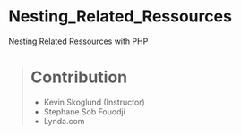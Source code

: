 # Nesting_Related_Ressources

Nesting Related Ressources with PHP

>
> # Contribution
>
> - Kevin Skoglund (Instructor)
> - Stephane Sob Fouodji
> - Lynda.com
>
